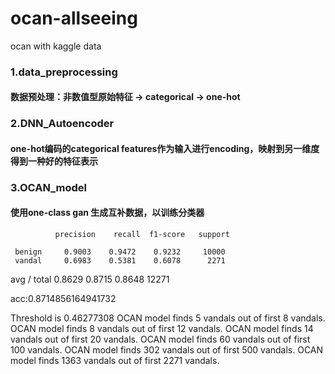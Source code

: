 # ocan-allseeing
ocan with kaggle data

### 1.data_preprocessing
#### 数据预处理：非数值型原始特征 -> categorical -> one-hot 

### 2.DNN_Autoencoder
#### one-hot编码的categorical features作为输入进行encoding，映射到另一维度得到一种好的特征表示

### 3.OCAN_model
#### 使用one-class gan 生成互补数据，以训练分类器

              precision    recall  f1-score   support

     benign     0.9003    0.9472    0.9232     10000
     vandal     0.6983    0.5381    0.6078      2271

avg / total     0.8629    0.8715    0.8648     12271

acc:0.8714856164941732

Threshold is  0.46277308
OCAN model finds 5 vandals out of first 8 vandals.
OCAN model finds 8 vandals out of first 12 vandals.
OCAN model finds 14 vandals out of first 20 vandals.
OCAN model finds 60 vandals out of first 100 vandals.
OCAN model finds 302 vandals out of first 500 vandals.
OCAN model finds 1363 vandals out of first 2271 vandals.
